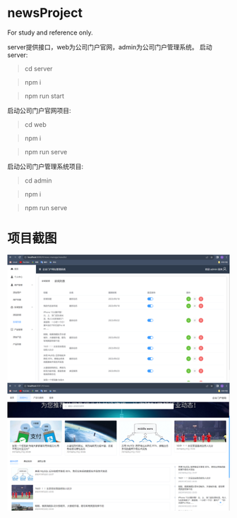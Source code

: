# newsProject
For study and reference only.


server提供接口，web为公司门户官网，admin为公司门户管理系统。
启动server:
> cd server

> npm i

> npm run start

启动公司门户官网项目:
> cd web

> npm i

> npm run serve

启动公司门户管理系统项目:
> cd admin

> npm i

> npm run serve

# 项目截图
![示例图片](./web/src/assets/admin.png)
![示例图片](./web/src/assets/web.png)
